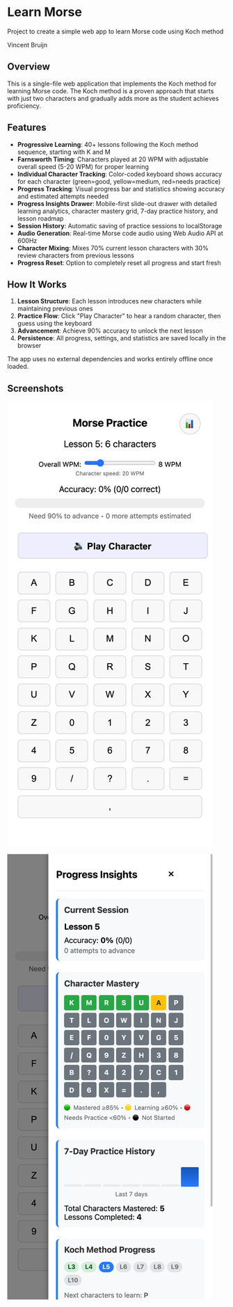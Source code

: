 # Learn Morse

Project to create a simple web app to learn Morse code using Koch method

Vincent Bruijn

## Overview

This is a single-file web application that implements the Koch method for learning Morse code. The Koch method is a proven approach that starts with just two characters and gradually adds more as the student achieves proficiency.

## Features

- **Progressive Learning**: 40+ lessons following the Koch method sequence, starting with K and M
- **Farnsworth Timing**: Characters played at 20 WPM with adjustable overall speed (5-20 WPM) for proper learning
- **Individual Character Tracking**: Color-coded keyboard shows accuracy for each character (green=good, yellow=medium, red=needs practice)
- **Progress Tracking**: Visual progress bar and statistics showing accuracy and estimated attempts needed
- **Progress Insights Drawer**: Mobile-first slide-out drawer with detailed learning analytics, character mastery grid, 7-day practice history, and lesson roadmap
- **Session History**: Automatic saving of practice sessions to localStorage
- **Audio Generation**: Real-time Morse code audio using Web Audio API at 600Hz
- **Character Mixing**: Mixes 70% current lesson characters with 30% review characters from previous lessons
- **Progress Reset**: Option to completely reset all progress and start fresh

## How It Works

1. **Lesson Structure**: Each lesson introduces new characters while maintaining previous ones
2. **Practice Flow**: Click "Play Character" to hear a random character, then guess using the keyboard
3. **Advancement**: Achieve 90% accuracy to unlock the next lesson
4. **Persistence**: All progress, settings, and statistics are saved locally in the browser

The app uses no external dependencies and works entirely offline once loaded.

## Screenshots

![Main practice interface](learn-morse-1.png)

![Progress insights drawer](learn-morse-2.png)